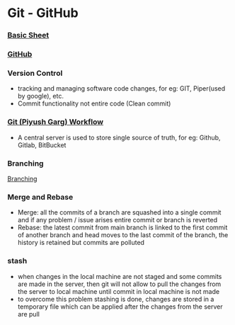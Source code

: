 # Git - GitHub

### [Basic Sheet](https://quickref.me/git)

### [GitHub](https://quickref.me/github)

### Version Control

-   tracking and managing software code changes, for eg: GIT, Piper(used by google), etc.
-   Commit functionality not entire code (Clean commit)

### [Git (Piyush Garg) Workflow](https://app.eraser.io/workspace/P96VaUsW5o0FXVOTDzHY)

-   A central server is used to store single source of truth, for eg: Github, Gitlab, BitBucket

### Branching

[Branching](https://youtu.be/LF-rK5yPzVM?t=1635&si=aLEOQW2Fhq5A-96H)

### Merge and Rebase

-   Merge: all the commits of a branch are squashed into a single commit and if any problem / issue arises entire commit or branch is reverted
-   Rebase: the latest commit from main branch is linked to the first commit of another branch and head moves to the last commit of the branch, the history is retained but commits are polluted

### stash

-   when changes in the local machine are not staged and some commits are made in the server, then git will not allow to pull the changes from the server to local machine until commit in local machine is not made
-   to overcome this problem stashing is done, changes are stored in a temporary file which can be applied after the changes from the server are pull
